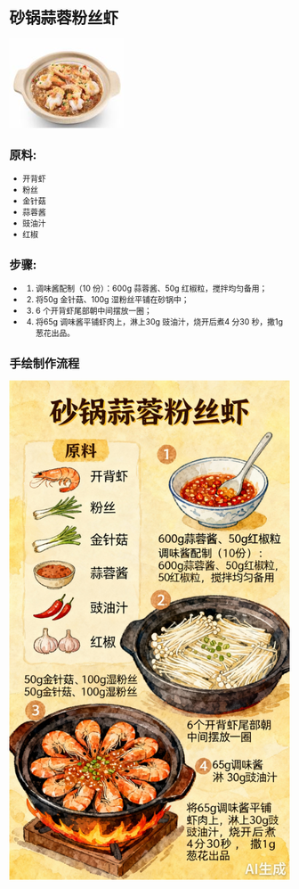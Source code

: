 # 砂锅蒜蓉粉丝虾

![砂锅蒜蓉粉丝虾](../images/砂锅蒜蓉粉丝虾.png)


## 原料:

- 开背虾
- 粉丝
- 金针菇
- 蒜蓉酱
- 豉油汁
- 红椒

## 步骤:

- 1. 调味酱配制（10 份）：600g 蒜蓉酱、50g 红椒粒，搅拌均匀备用；
- 2. 将50g 金针菇、100g 湿粉丝平铺在砂锅中；
- 3. 6 个开背虾尾部朝中间摆放一圈；
- 4. 将65g 调味酱平铺虾肉上，淋上30g 豉油汁，烧开后煮4 分30 秒，撒1g 葱花出品。


## 手绘制作流程

![手绘制作流程](../images/砂锅菜/砂锅蒜蓉粉丝虾.jpg)
